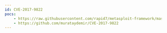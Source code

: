 ```yaml
---
id: CVE-2017-9822
pocs:
    - https://raw.githubusercontent.com/rapid7/metasploit-framework/master/modules/exploits/windows/http/dnn_cookie_deserialization_rce.rb
    - https://github.com/murataydemir/CVE-2017-9822
---
```

